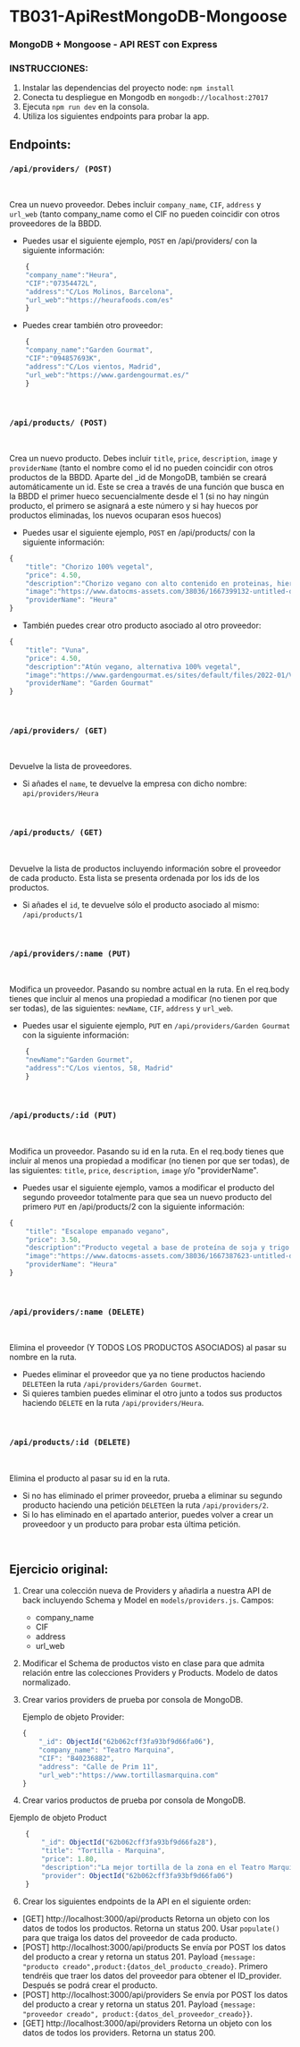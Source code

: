 # TB031-ApiRestMongoDB-Mongoose

### MongoDB + Mongoose - API REST con Express

### INSTRUCCIONES: 

1. Instalar las dependencias del proyecto node: `npm install`
2. Conecta tu despliegue en Mongodb en `mongodb://localhost:27017`
3. Ejecuta `npm run dev` en la consola.
3. Utiliza los siguientes endpoints para probar la app.

## Endpoints:


### `/api/providers/ (POST)`

<br>

Crea un nuevo proveedor. Debes incluir `company_name`, `CIF`, `address` y `url_web` (tanto company_name como el CIF no pueden coincidir con otros proveedores de la BBDD.

- Puedes usar el siguiente ejemplo, `POST` en /api/providers/ con la siguiente información:

```javascript
	{
	"company_name":"Heura",
	"CIF":"07354472L",
	"address":"C/Los Molinos, Barcelona",
	"url_web":"https://heurafoods.com/es"
	}	
```

- Puedes crear también otro proveedor:

```javascript
	{
	"company_name":"Garden Gourmat",
	"CIF":"094857693K",
	"address":"C/Los vientos, Madrid",
	"url_web":"https://www.gardengourmat.es/"
	}	
```
<br>

### `/api/products/ (POST)`

<br>

Crea un nuevo producto. Debes incluir `title`, `price`, `description`, `image` y `providerName` (tanto el nombre como el id no pueden coincidir con otros productos de la BBDD. Aparte del _id de MongoDB, también se creará automáticamente un id. Este se crea a través de una función que busca en la BBDD el primer hueco secuencialmente desde el 1 (si no hay ningún producto, el primero se asignará a este número y si hay huecos por productos eliminadas, los nuevos ocuparan esos huecos)

- Puedes usar el siguiente ejemplo, `POST` en /api/products/ con la siguiente información:

```javascript
{ 
	"title": "Chorizo 100% vegetal",
	"price": 4.50,
	"description":"Chorizo vegano con alto contenido en proteinas, hierro y vitamina B12, sin gluten",
	"image":"https://www.datocms-assets.com/38036/1667399132-untitled-design-39.png?fit=crop&fm=webp&w=1045.png",
	"providerName": "Heura"
}
```
- También puedes crear otro producto asociado al otro proveedor:

```javascript
{ 
	"title": "Vuna",
	"price": 4.50,
	"description":"Atún vegano, alternativa 100% vegetal",
	"image":"https://www.gardengourmat.es/sites/default/files/2022-01/Vuna.png",
	"providerName": "Garden Gourmat"
}
```

<br>

### `/api/providers/ (GET)`

<br>

Devuelve la lista de proveedores.

- Si añades el `name`, te devuelve la empresa con dicho nombre: `api/providers/Heura`

<br>

### `/api/products/ (GET)`

<br>

Devuelve la lista de productos incluyendo información sobre el proveedor de cada producto. Esta lista se presenta ordenada por los ids de los productos.

- Si añades el `id`, te devuelve sólo el producto asociado al mismo: `/api/products/1`

<br>


### `/api/providers/:name (PUT)`

<br>

Modifica un proveedor. Pasando su nombre actual en la ruta. En el req.body tienes que incluir al menos una propiedad a modificar (no tienen por que ser todas), de las siguientes: `newName`, `CIF`, `address` y `url_web`.

- Puedes usar el siguiente ejemplo, `PUT` en `/api/providers/Garden Gourmat` con la siguiente información:

```javascript
	{
	"newName":"Garden Gourmet",
	"address":"C/Los vientos, 58, Madrid"
	}	
```

<br>


### `/api/products/:id (PUT)`

<br>

Modifica un  proveedor. Pasando su id en la ruta. En el req.body tienes que incluir al menos una propiedad a modificar (no tienen por que ser todas), de las siguientes: `title`, `price`, `description`, `image` y/o "providerName".

- Puedes usar el siguiente ejemplo, vamos a modificar el producto del segundo proveedor totalmente para que sea un nuevo producto del primero `PUT` en /api/products/2 con la siguiente información:

```javascript
{ 
	"title": "Escalope empanado vegano",
	"price": 3.50,
	"description":"Producto vegetal a base de proteína de soja y trigo con aceite de oliva virgen extra 1,9%.",
	"image":"https://www.datocms-assets.com/38036/1667387623-untitled-design-16.png?fit=crop&fm=webp&w=1045",
	"providerName": "Heura"
}
```

<br>

### `/api/providers/:name (DELETE)`

<br>

Elimina el proveedor (Y TODOS LOS PRODUCTOS ASOCIADOS) al pasar su nombre en la ruta.

- Puedes eliminar el proveedor que ya no tiene productos haciendo `DELETE`en la ruta `/api/providers/Garden Gourmet`.
- Si quieres tambien puedes eliminar el otro junto a todos sus productos haciendo `DELETE` en la ruta `/api/providers/Heura`.

<br>

### `/api/products/:id (DELETE)`

<br>

Elimina el producto al pasar su id en la ruta.

- Si no has eliminado el primer proveedor, prueba a eliminar su segundo producto haciendo una petición `DELETE`en la ruta `/api/providers/2`.
- Si lo has eliminado en el apartado anterior, puedes volver a crear un proveedoor y un producto para probar esta última petición.

<br>

## Ejercicio original:

1. Crear una colección nueva de Providers y añadirla a nuestra API de back incluyendo Schema y Model en `models/providers.js`. Campos:
	- company_name
	- CIF
	- address
	- url_web
	
2. Modificar el Schema de productos visto en clase para que admita relación entre las colecciones Providers y Products. Modelo de datos normalizado. 

3. Crear varios providers de prueba por consola de MongoDB.

	Ejemplo de objeto Provider:

	```javascript
	{
	    "_id": ObjectId("62b062cff3fa93bf9d66fa06"),
	    "company_name": "Teatro Marquina",
	    "CIF": "B40236882",
	    "address": "Calle de Prim 11",
	    "url_web":"https://www.tortillasmarquina.com"
	}
    ```
4. Crear varios productos de prueba por consola de MongoDB.


Ejemplo de objeto Product
```javascript
	{
	    "_id": ObjectId("62b062cff3fa93bf9d66fa28"),
	    "title": "Tortilla - Marquina",
	    "price": 1.80,
        "description":"La mejor tortilla de la zona en el Teatro Marquina",
	    "provider": ObjectId("62b062cff3fa93bf9d66fa06")
	}
```

6. Crear los siguientes endpoints de la API en el siguiente orden:
	
- [GET] http://localhost:3000/api/products Retorna un objeto con los datos de todos los productos. Retorna un status 200. Usar `populate()` para que traiga los datos del proveedor de cada producto.
- [POST] http://localhost:3000/api/products Se envía por POST los datos del producto a crear y retorna un status 201. Payload `{message: "producto creado",product:{datos_del_producto_creado}`. Primero tendréis que traer los datos del proveedor para obtener el ID_provider. Después se podrá crear el producto.
- [POST] http://localhost:3000/api/providers Se envía por POST los datos del producto a crear y retorna un status 201. Payload `{message: "proveedor creado", product:{datos_del_proveedor_creado}}`.
- [GET] http://localhost:3000/api/providers Retorna un objeto con los datos de todos los providers. Retorna un status 200.
